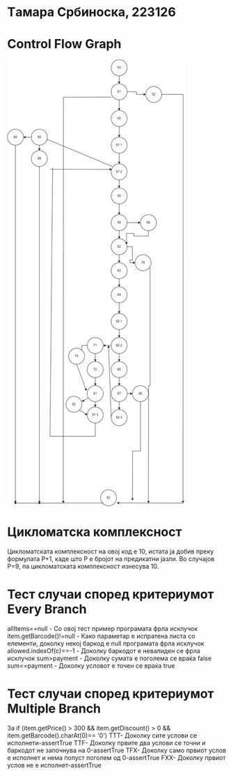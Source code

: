 # Tамара Србиноска, 223126

# Control Flow Graph
![Alt text](https://github.com/taamaraa/SI_2024_lab2_223126/blob/master/graf.drawio.png?raw=true)

# Цикломатска комплексност
Цикломатската комплексност на овој код е 10, истата ја добив преку формулата P+1, каде што P е бројот на предикатни јазли. Во случајoв P=9, па цикломатската комплексност изнесува 10.

# Тест случаи според критериумот Every Branch
allItems==null - Со овој тест пример програмата фрла исклучок
item.getBarcode()!=null - Како параметар е испратена листа со елементи, доколку некој баркод е null програмата фрла исклучок
allowed.indexOf(c)==-1 - Доколку баркодот е невалиден се фрла исклучок
sum>payment - Дoколку сумата е поголема се враќа false
sum<=payment - Доколку условот е точен се враќа true

# Teст случаи според  критериумот Multiple Branch
За if (item.getPrice() > 300 && item.getDiscount() > 0 && item.getBarcode().charAt(0)== '0')
ТТТ- Доколку сите услови се исполнети-аssertTrue
TTF- Доколку првите два услови се точни и баркодот не започнува на 0-assertTrue
TFX- Доколку само првиот услов е исполнет и нема попуст поголем од 0-аssertTrue
FXX- Доколку првиот услов не е исполнет-assertTrue



 



